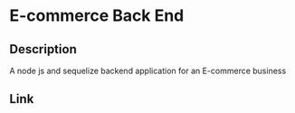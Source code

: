 # E-commerce Back End

## Description 

A node js and sequelize backend application for an E-commerce business 

## Link


